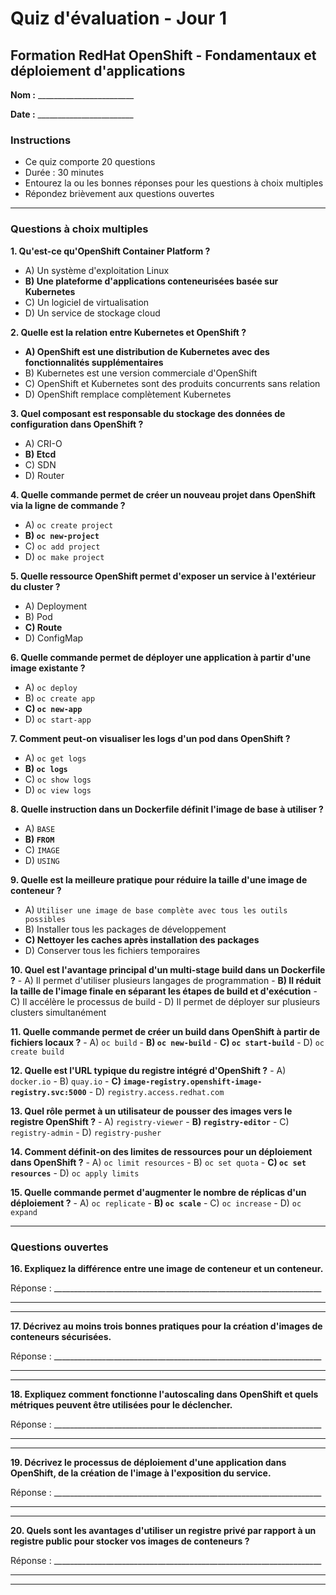 # Quiz d'évaluation - Jour 1
## Formation RedHat OpenShift - Fondamentaux et déploiement d'applications

**Nom :** ________________________

**Date :** ________________________

### Instructions
- Ce quiz comporte 20 questions
- Durée : 30 minutes
- Entourez la ou les bonnes réponses pour les questions à choix multiples
- Répondez brièvement aux questions ouvertes

---

### Questions à choix multiples

**1. Qu'est-ce qu'OpenShift Container Platform ?**
   - A) Un système d'exploitation Linux
   - **B) Une plateforme d'applications conteneurisées basée sur Kubernetes**
   - C) Un logiciel de virtualisation
   - D) Un service de stockage cloud

**2. Quelle est la relation entre Kubernetes et OpenShift ?**
   - **A) OpenShift est une distribution de Kubernetes avec des fonctionnalités supplémentaires**
   - B) Kubernetes est une version commerciale d'OpenShift
   - C) OpenShift et Kubernetes sont des produits concurrents sans relation
   - D) OpenShift remplace complètement Kubernetes

**3. Quel composant est responsable du stockage des données de configuration dans OpenShift ?**
   - A) CRI-O
   - **B) Etcd**
   - C) SDN
   - D) Router

**4. Quelle commande permet de créer un nouveau projet dans OpenShift via la ligne de commande ?**
   - A) `oc create project`
   - **B) `oc new-project`**
   - C) `oc add project`
   - D) `oc make project`

**5. Quelle ressource OpenShift permet d'exposer un service à l'extérieur du cluster ?**
   - A) Deployment
   - B) Pod
   - **C) Route**
   - D) ConfigMap

**6. Quelle commande permet de déployer une application à partir d'une image existante ?**
   - A) `oc deploy`
   - B) `oc create app`
   - **C) `oc new-app`**
   - D) `oc start-app`

**7. Comment peut-on visualiser les logs d'un pod dans OpenShift ?**
   - A) `oc get logs`
   - **B) `oc logs`**
   - C) `oc show logs`
   - D) `oc view logs`

**8. Quelle instruction dans un Dockerfile définit l'image de base à utiliser ?**
   - A) `BASE`
   - **B) `FROM`**
   - C) `IMAGE`
   - D) `USING`

**9. Quelle est la meilleure pratique pour réduire la taille d'une image de conteneur ?**
   - A) `Utiliser une image de base complète avec tous les outils possibles`
   - B) Installer tous les packages de développement
   - **C) Nettoyer les caches après installation des packages**
   - D) Conserver tous les fichiers temporaires

**10. Quel est l'avantage principal d'un multi-stage build dans un Dockerfile ?**
    - A) Il permet d'utiliser plusieurs langages de programmation
    - **B) Il réduit la taille de l'image finale en séparant les étapes de build et d'exécution**
    - C) Il accélère le processus de build
    - D) Il permet de déployer sur plusieurs clusters simultanément

**11. Quelle commande permet de créer un build dans OpenShift à partir de fichiers locaux ?**
    - A) `oc build`
    - **B) `oc new-build`**
    - **C) `oc start-build`**
    - D) `oc create build`

**12. Quelle est l'URL typique du registre intégré d'OpenShift ?**
    - A) `docker.io`
    - B) `quay.io`
    - **C) `image-registry.openshift-image-registry.svc:5000`**
    - D) `registry.access.redhat.com`

**13. Quel rôle permet à un utilisateur de pousser des images vers le registre OpenShift ?**
    - A) `registry-viewer`
    - **B) `registry-editor`**
    - C) `registry-admin`
    - D) `registry-pusher`

**14. Comment définit-on des limites de ressources pour un déploiement dans OpenShift ?**
    - A) `oc limit resources`
    - B) `oc set quota`
    - **C) `oc set resources`**
    - D) `oc apply limits`

**15. Quelle commande permet d'augmenter le nombre de réplicas d'un déploiement ?**
    - A) `oc replicate`
    - **B) `oc scale`**
    - C) `oc increase`
    - D) `oc expand`

---

### Questions ouvertes

**16. Expliquez la différence entre une image de conteneur et un conteneur.**

Réponse : ___________________________________________________________________

___________________________________________________________________________

___________________________________________________________________________

**17. Décrivez au moins trois bonnes pratiques pour la création d'images de conteneurs sécurisées.**

Réponse : ___________________________________________________________________

___________________________________________________________________________

___________________________________________________________________________

**18. Expliquez comment fonctionne l'autoscaling dans OpenShift et quels métriques peuvent être utilisées pour le déclencher.**

Réponse : ___________________________________________________________________

___________________________________________________________________________

___________________________________________________________________________

**19. Décrivez le processus de déploiement d'une application dans OpenShift, de la création de l'image à l'exposition du service.**

Réponse : ___________________________________________________________________

___________________________________________________________________________

___________________________________________________________________________

**20. Quels sont les avantages d'utiliser un registre privé par rapport à un registre public pour stocker vos images de conteneurs ?**

Réponse : ___________________________________________________________________

___________________________________________________________________________

___________________________________________________________________________
